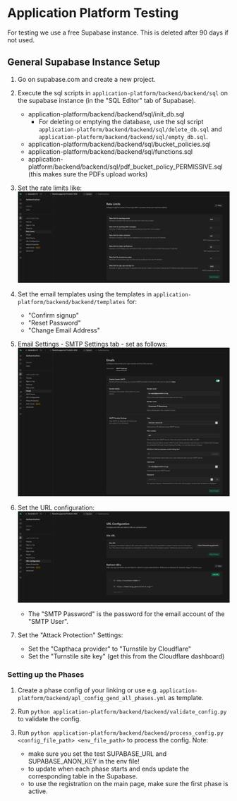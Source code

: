 # Application Platform Testing

For testing we use a free Supabase instance. This is deleted after 90 days if not used.

## General Supabase Instance Setup

1. Go on supabase.com and create a new project.

2. Execute the sql scripts in `application-platform/backend/backend/sql` on the supabase instance (in the "SQL Editor" tab of Supabase).
    - application-platform/backend/backend/sql/init_db.sql
        - For deleting or emptying the database, use the sql script `application-platform/backend/backend/sql/delete_db.sql` and `application-platform/backend/backend/sql/empty_db.sql`.
    - application-platform/backend/backend/sql/bucket_policies.sql
    - application-platform/backend/backend/sql/functions.sql
    - application-platform/backend/backend/sql/pdf_bucket_policy_PERMISSIVE.sql (this makes sure the PDFs upload works)

3. Set the rate limits like:
    ![Production Rate Limits](README_files/production_rate_limits.png)

4. Set the email templates using the templates in `application-platform/backend/backend/templates` for:
    - "Confirm signup"
    - "Reset Password"
    - "Change Email Address"

5. Email Settings - SMTP Settings tab - set as follows:
    ![SMTP Settings](README_files/production_smtp_settings.png)

6. Set the URL configuration:
    ![Production URL Configuration](README_files/production_url_configuration.png)
    - The "SMTP Password" is the password for the email account of the "SMTP User".

7. Set the "Attack Protection" Settings:
    - Set the "Capthaca provider" to "Turnstile by Cloudflare"
    - Set the "Turnstile site key" (get this from the Cloudflare dashboard)

### Setting up the Phases

1. Create a phase config of your linking or use e.g. `application-platform/backend/apl_config_gend_all_phases.yml` as template.

2. Run `python application-platform/backend/backend/validate_config.py` to validate the config.

3. Run `python application-platform/backend/backend/process_config.py <config_file_path> <env_file_path>` to process the config. Note:
    - make sure you set the test SUPABASE_URL and SUPABASE_ANON_KEY in the env file!
    - to update when each phase starts and ends update the corresponding table in the Supabase.
    - to use the registration on the main page, make sure the first phase is active.
